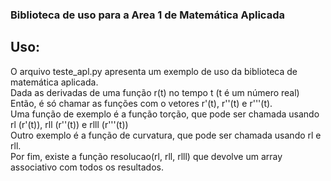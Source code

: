 ### Biblioteca de uso para a Area 1 de Matemática Aplicada

## Uso:
O arquivo teste_apl.py apresenta um exemplo de uso da biblioteca de matemática aplicada. <br />
Dada as derivadas de uma função r(t) no tempo t (t é um número real) <br />
Então, é só chamar as funções com o vetores r'(t), r''(t) e r'''(t).<br />
Uma função de exemplo é a função torção, que pode ser chamada usando rl (r'(t)), rll (r''(t)) e rlll (r'''(t)) <br />
Outro exemplo é a função de curvatura, que pode ser chamada usando rl e rll.<br />
Por fim, existe a função resolucao(rl, rll, rlll) que devolve um array associativo com todos os resultados.<br />
